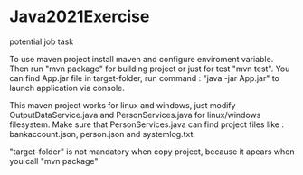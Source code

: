 # Java2021Exercise
potential job task


To use maven project install maven and configure enviroment variable. Then run "mvn package" for building project or just for test "mvn test". You can find App.jar file in target-folder, run command : "java -jar App.jar" to launch application via console.

This maven project works for linux and windows, just modify OutputDataService.java and PersonServices.java for linux/windows filesystem. Make sure that PersonServices.java can find project files like : bankaccount.json, person.json and systemlog.txt.

"target-folder" is not mandatory when copy project, because it apears when you call "mvn package"
